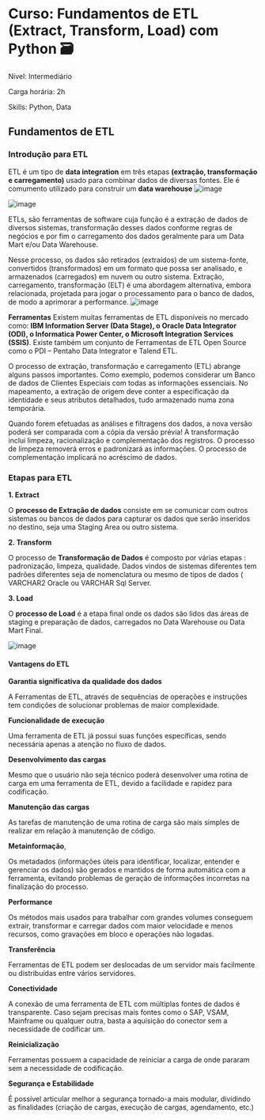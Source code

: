 # Curso: Fundamentos de ETL (Extract, Transform, Load) com Python :card_file_box:

Nível: Intermediário

Carga horária: 2h

Skills: Python, Data

## Fundamentos de ETL

### Introdução para ETL
ETL é um tipo de **data integration** em três etapas **(extração, transformação e carregamento)** usado para combinar dados de diversas fontes. 
Ele é comumento utilizado para construir um **data warehouse**
![image](https://user-images.githubusercontent.com/112986146/197031006-56933c97-58af-4230-9562-81b8e4ff0d49.png)

![image](https://user-images.githubusercontent.com/112986146/197031238-998568c2-219b-466c-85d5-413ab4c21203.png)

ETLs, são ferramentas de software cuja função é a extração de dados de diversos sistemas, transformação desses dados conforme regras de negócios 
e por fim o carregamento dos dados geralmente para um Data Mart e/ou Data Warehouse. 

Nesse processo, os dados são retirados (extraídos) de um sistema-fonte, convertidos (transformados) em um formato que possa ser analisado, e 
armazenados (carregados) em nuvem ou outro sistema. Extração, carregamento, transformação (ELT) é uma abordagem alternativa, embora relacionada,
projetada para jogar o processamento para o banco de dados, de modo a aprimorar a performance.
![image](https://user-images.githubusercontent.com/112986146/197031817-3ff1b613-f040-48d6-9bc4-02ec655219b5.png)

**Ferramentas**
Existem muitas ferramentas de ETL disponíveis no mercado como: **IBM Information Server (Data Stage), o Oracle Data Integrator (ODI), 
o Informatica Power Center, o Microsoft Integration Services (SSIS)**. Existe também um conjunto de Ferramentas de ETL Open Source como o PDI – 
Pentaho Data Integrator e Talend ETL.

O processo de extração, transformação e carregamento (ETL) abrange alguns passos importantes. Como exemplo, podemos considerar 
um Banco de dados de Clientes Especiais com todas as informações essenciais.
No mapeamento, a extração de origem deve conter a especificação da identidade e seus atributos detalhados, tudo armazenado numa zona 
temporária.

Quando forem efetuadas as análises e filtragens dos dados, a nova versão poderá ser comparada com a cópia da versão prévia!
A transformação inclui limpeza, racionalização e complementação dos registros. O processo de limpeza removerá erros e padronizará as 
informações. O processo de complementação implicará no acréscimo de dados.

### Etapas para ETL
**1. Extract**

O **processo de Extração de dados** consiste em se comunicar com outros sistemas ou bancos de dados para capturar os dados que serão 
inseridos no destino, seja uma Staging Area ou outro sistema.

**2. Transform**

O processo de **Transformação de Dados** é composto por várias etapas : padronização, limpeza, qualidade. Dados vindos de sistemas diferentes 
tem padrões diferentes seja de nomenclatura ou mesmo de tipos de dados ( VARCHAR2 Oracle ou VARCHAR Sql Server.

**3. Load**

O **processo de Load** é a etapa final onde os dados são lidos das áreas de staging e preparação de dados, carregados no Data Warehouse ou 
Data Mart Final.

![image](https://user-images.githubusercontent.com/112986146/197032660-ca7243c4-d8ed-4483-b172-5b6f24544cec.png)

#### Vantagens do ETL
**Garantia significativa da qualidade dos dados**

A Ferramentas de ETL, através de sequências de operações e instruções tem condições de solucionar problemas de maior complexidade.

**Funcionalidade de execução**

Uma ferramenta de ETL já possui suas funções específicas, sendo necessária apenas a atenção no fluxo de dados.

**Desenvolvimento das cargas**

Mesmo que o usuário não seja técnico poderá desenvolver uma rotina de carga em uma ferramenta de ETL, devido a facilidade 
e rapidez para codificação.

**Manutenção das cargas**

As tarefas de manutenção de uma rotina de carga são mais simples de realizar em relação à manutenção de código.

**Metainformação**,

Os metadados (informações úteis para identificar, localizar, entender e gerenciar os dados) são gerados e mantidos de forma automática 
com a ferramenta, evitando problemas de geração de informações incorretas na finalização do processo.

**Performance**

Os métodos mais usados para trabalhar com grandes volumes conseguem extrair, transformar e carregar dados com maior 
velocidade e menos recursos, como gravações em bloco e operações não logadas.

**Transferência**

Ferramentas de ETL podem ser deslocadas de um servidor mais facilmente ou distribuídas entre vários servidores.

**Conectividade**

A conexão de uma ferramenta de ETL com múltiplas fontes de dados é transparente. Caso sejam precisas mais fontes como o SAP, VSAM, 
Mainframe ou qualquer outra, basta a aquisição do conector sem a necessidade de codificar um.

**Reinicialização**

Ferramentas possuem a capacidade de reiniciar a carga de onde pararam sem a necessidade de codificação.

**Segurança e Estabilidade**

É possível articular melhor a segurança tornado-a mais modular, dividindo as finalidades 
(criação de cargas, execução de cargas, agendamento, etc.)



